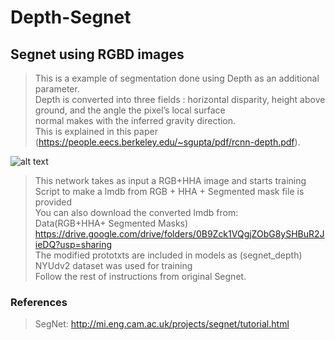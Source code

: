 # Depth-Segnet

## Segnet using RGBD images

> This is a example of segmentation done using Depth as an additional parameter.  
> Depth is converted into three fields : horizontal disparity, height above ground, and the angle the pixel’s local surface  
normal makes with the inferred gravity direction.  
> This is explained in this paper (https://people.eecs.berkeley.edu/~sgupta/pdf/rcnn-depth.pdf).  

![alt text](https://github.com/hari-sikchi/DepthSegnet/blob/master/depthsegnet.png)  


> This network takes as input a RGB+HHA image and starts training  
> Script to make a lmdb from RGB + HHA + Segmented mask file is provided  
> You can also download the converted lmdb from:  
> Data(RGB+HHA+ Segmented Masks) https://drive.google.com/drive/folders/0B9Zck1VQgjZObG8ySHBuR2JieDQ?usp=sharing  
> The modified prototxts are included in models as (segnet_depth)  
> NYUdv2 dataset was used for training  
> Follow the rest of instructions from  original Segnet.


### References

> SegNet:  http://mi.eng.cam.ac.uk/projects/segnet/tutorial.html  




